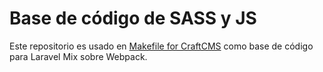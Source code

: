 # Base de código de SASS y JS

Este repositorio es usado en [Makefile for CraftCMS](https://github.com/anuarhdz/makefile) como base de código para Laravel Mix sobre Webpack. 